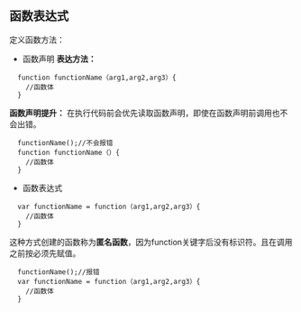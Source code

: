 ## 函数表达式

定义函数方法：
+ 函数声明
**表达方法：**
```
  function functionName（arg1,arg2,arg3）{
    //函数体
  }
```
**函数声明提升：** 在执行代码前会优先读取函数声明，即使在函数声明前调用也不会出错。
```
  functionName();//不会报错
  function functionName（）{
    //函数体
  }
```

+ 函数表达式
```
  var functionName = function（arg1,arg2,arg3）{
    //函数体
  }
```
这种方式创建的函数称为**匿名函数**，因为function关键字后没有标识符。且在调用之前按必须先赋值。
```
  functionName();//报错
  var functionName = function（arg1,arg2,arg3）{
    //函数体
  }
```
